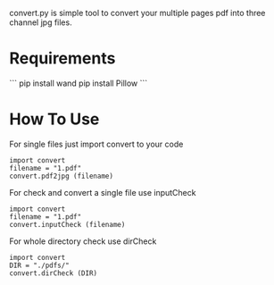 convert.py is simple tool to convert your multiple pages pdf into three channel jpg files.

<h1>Requirements</h1>
```
pip install wand
pip install Pillow
```

<h1>How To Use</h1>

For single files just import convert to your code
```
import convert
filename = "1.pdf"
convert.pdf2jpg (filename)
```

For check and convert a single file use inputCheck
```
import convert
filename = "1.pdf"
convert.inputCheck (filename)
```

For whole directory check use dirCheck
```
import convert
DIR = "./pdfs/"
convert.dirCheck (DIR)
```
